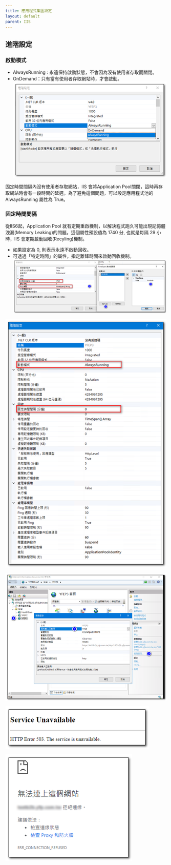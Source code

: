 ```yaml
---
title: 應用程式集區設定
layout: default
parent: IIS 
---
```

## 進階設定

### 啟動模式
- AlwaysRunning : 永遠保持啟動狀態，不會因為沒有使用者存取而關閉。
- OnDemand：只有當有使用者存取網站時，才會啟動。
![Start Mode](images/start-mode.png)


固定時間間隔內沒有使用者存取網站，IIS 會將Application Pool關閉，這時再存取網站時會有一段時間的延遲。為了避免這個問題，可以設定應用程式池的 AlwaysRunning 屬性為 True。

### 固定時間間隔
從IIS6起，Application Pool 就有定期重啟機制，以解決程式跑久可能出現記憶體洩漏(Memory Leaking)的問題。這個屬性預設值為 1740 分, 也就是每隔 29 小時，IIS 會定期啟動回收(Recyling)機制。

- 如果設定為 0, 則表示永遠不啟動回收。
- 可透過「特定時間」的屬性，指定離鋒時間來啟動回收機制。
![Recycle](images/recycle.png)


![App Pool Advence Settings](images/app-pool-advence-settings.png)


![Website Advence Settings](images/website-advence-settings.png)


![Service Unavailable](images/service-unavailable.png)


![Err Connection Refused](images/err-connection-refused.png)
